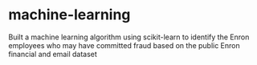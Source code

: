 # machine-learning

Built a machine learning algorithm using scikit-learn to identify the Enron employees who may have committed fraud based on the public Enron financial and email dataset
